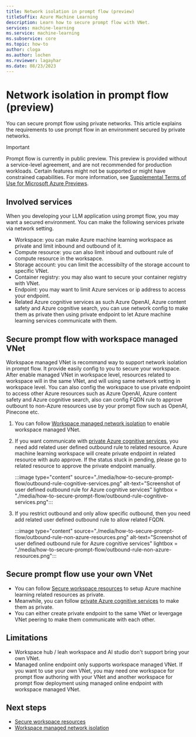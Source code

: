 ```yaml
---
title: Network isolation in prompt flow (preview)
titleSuffix: Azure Machine Learning
description: Learn how to secure prompt flow with VNet.
services: machine-learning
ms.service: machine-learning
ms.subservice: core
ms.topic: how-to
author: cloga
ms.author: lochen
ms.reviewer: lagayhar
ms.date: 08/23/2023
---
```


# Network isolation in prompt flow (preview)

You can secure prompt flow using private networks. This article explains the requirements to use prompt flow in an environment secured by private networks.


> [!IMPORTANT]
> Prompt flow is currently in public preview. This preview is provided without a service-level agreement, and are not recommended for production workloads. Certain features might not be supported or might have constrained capabilities.
> For more information, see [Supplemental Terms of Use for Microsoft Azure Previews](https://azure.microsoft.com/support/legal/preview-supplemental-terms/).

## Involved services

When you developing your LLM application using prompt flow, you may want a secured environment. You can make the following services private via network setting.
- Workspace: you can make Azure machine learning workspace as private and limit inbound and outbound of it.
- Compute resource: you can also limit inboud and outbount rule of compute resource in the worksapce.
- Storage account: you can limit the accessibilty of the storage account to specific VNet.
- Container registry: you may also want to secure your container registry with VNet.
- Endpoint: you may want to limit Azure services or ip address to access your endpoint.
- Related Azure cognitive services as such Azure OpenAI, Azure content safety and Azure cognitive search, you can use network config to make them as private then using private endpoint to let Azure machine learning services communicate with them.

## Secure prompt flow with workspace managed VNet

Workspace managed VNet is recommand way to support network isolation in prompt flow. It provide easily config to you to secure your workspace. After enable managed VNet in workspace level, resources related to workspace will in the same VNet, and will using same network setting in workspace level. You can also config the workspace to use private endpoint to access other Azure resources such as Azure OpenAI, Azure content safety and Azure cognitive search, also can config FQDN rule to approve outbount to non-Azure resources use by your prompt flow such as OpenAI, Pinecone etc.

1. You can follow [Workspace managed network isolation](../how-to-managed-network.md) to enable workspace managed VNet.

2. If you want communicate with [private Azure cognitive services](../../ai-services/cognitive-services-virtual-networks.md), you need add related user defined outbound rule to related resource. Azure machine learning workspace will create private endpoint in related resource with auto approve. If the status stuck in pending, please go to related resource to approve the private endpoint manually.

    :::image type="content" source="./media/how-to-secure-prompt-flow/outbound-rule-cognitive-services.png" alt-text="Screenshot of user defined outbound rule for Azure cognitive services" lightbox = "./media/how-to-secure-prompt-flow/outbound-rule-cognitive-services.png":::

3. If you restrict outbound and only allow specific outbound, then you need add related user defined outbound rule to allow related FQDN.

    :::image type="content" source="./media/how-to-secure-prompt-flow/outbound-rule-non-azure-resources.png" alt-text="Screenshot of user defined outbound rule for Azure cognitive services" lightbox = "./media/how-to-secure-prompt-flow/outbound-rule-non-azure-resources.png":::

## Secure prompt flow use your own VNet

- You can follow [Secure workspace resources](../how-to-secure-workspace-vnet.md) to setup Azure machine learning related resources as private. 
- Meanwhile, you can follow [private Azure cognitive services](../../ai-services/cognitive-services-virtual-networks.md) to make them as private.
- You can either create private endpoint to the same VNet or levergage VNet peering to make them communicate with each other.


## Limitations
- Workspace hub / leah workspace and AI studio don't support bring your own VNet.
- Managed online endpoint only supports workspace managed VNet. If you want to use your own VNet, you may need one workspace for prompt flow authoring with your VNet and another workspace for prompt flow deployment using managed online endpoint with workspace managed VNet.

## Next steps
- [Secure workspace resources](../how-to-secure-workspace-vnet.md)
- [Workspace managed network isolation](../how-to-managed-network.md)